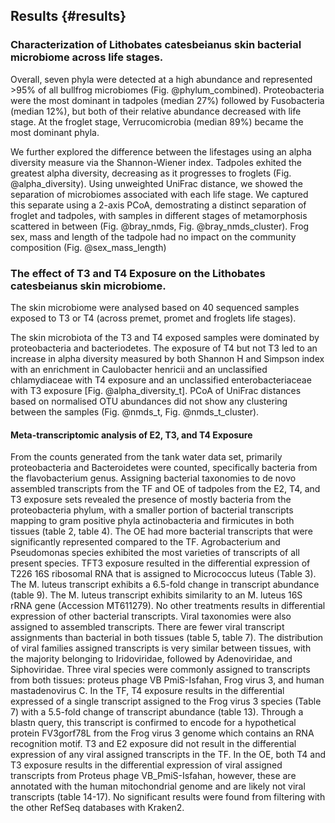## Results {#results}

### Characterization of Lithobates catesbeianus skin bacterial microbiome across life stages. 

Overall, seven phyla were detected at a high abundance and represented >95% of all bullfrog microbiomes (Fig. @phylum_combined). 
Proteobacteria were the most dominant in tadpoles (median 27%) followed by Fusobacteria (median 12%), but both of their relative abundance decreased with life stage. 
At the froglet stage, Verrucomicrobia (median 89%) became the most dominant phyla. 

We further explored the difference between the lifestages using an alpha diversity measure via the Shannon-Wiener index. 
Tadpoles exhited the greatest alpha diversity, decreasing as it progresses to froglets (Fig. @alpha_diversity). 
Using unweighted UniFrac distance, we showed the separation of microbiomes associated with each life stage. 
We captured this separate using a 2-axis PCoA, demostrating a distinct separation of froglet and tadpoles, with samples in different stages of metamorphosis scattered in between (Fig. @bray_nmds, Fig. @bray_nmds_cluster). 
Frog sex, mass and length of the tadpole had no impact on the community composition (Fig. @sex_mass_length)

### The effect of T3 and T4 Exposure on the Lithobates catesbeianus skin microbiome. 

The skin microbiome were analysed based on 40 sequenced samples exposed to T3 or T4 (across premet, promet and froglets life stages). 

The skin microbiota of the T3 and T4 exposed samples were dominated by proteobacteria and bacteriodetes. 
The exposure of T4 but not T3 led to an increase in alpha diversity measured by both Shannon H and Simpson index with an enrichment in Caulobacter henricii and an unclassified chlamydiaceae with T4 exposure and an unclassified enterobacteriaceae with T3 exposure [Fig. @alpha_diversity_t]. 
PCoA of UniFrac distances based on normalised OTU abundances did not show any clustering between the samples (Fig. @nmds_t, Fig. @nmds_t_cluster). 


#### Meta-transcriptomic analysis of E2, T3, and T4 Exposure

From the counts generated from the tank water data set, primarily proteobacteria and Bacteroidetes were counted, specifically bacteria from the flavobacterium genus.
Assigning bacterial taxonomies to de novo assembled transcripts from the TF and OE of tadpoles from the E2, T4, and T3 exposure sets revealed the presence of mostly bacteria from the proteobacteria phylum, with a smaller portion of bacterial transcripts mapping to gram positive phyla actinobacteria and firmicutes in both tissues (table 2, table 4). 
The OE had more bacterial transcripts that were significantly represented compared to the TF. 
Agrobacterium and Pseudomonas species exhibited the most varieties of transcripts of all present species.
TFT3 exposure resulted in the differential expression of T226 16S ribosomal RNA that is assigned to Micrococcus luteus (Table 3). 
The M. luteus transcript exhibits a 6.5-fold change in transcript abundance (table 9). The M. luteus transcript exhibits similarity to an M. luteus 16S rRNA gene (Accession MT611279). 
No other treatments results in differential expression of other bacterial transcripts.
Viral taxonomies were also assigned to assembled transcripts. 
There are fewer viral transcript assignments than bacterial in both tissues (table 5, table 7). 
The distribution of viral families assigned transcripts is very similar between tissues, with the majority belonging to Iridoviridae, followed by Adenoviridae, and Siphoviridae. Three viral species were commonly assigned to transcripts from both tissues: proteus phage VB PmiS-Isfahan, Frog virus 3, and human mastadenovirus C.
In the TF, T4 exposure results in the differential expressed of a single transcript assigned to the Frog virus 3 species (Table 7) with a 5.5-fold change of transcript abundance (table 13). 
Through a blastn query, this transcript is confirmed to encode for a hypothetical protein FV3gorf78L from the Frog virus 3 genome which contains an RNA recognition motif. 
T3 and E2 exposure did not result in the differential expression of any viral assigned transcripts in the TF.
In the OE, both T4 and T3 exposure results in the differential expression of viral assigned transcripts from Proteus phage VB_PmiS-Isfahan, however, these are annotated with the human mitochondrial genome and are likely not viral transcripts (table 14-17).
No significant results were found from filtering with the other RefSeq databases with Kraken2.
